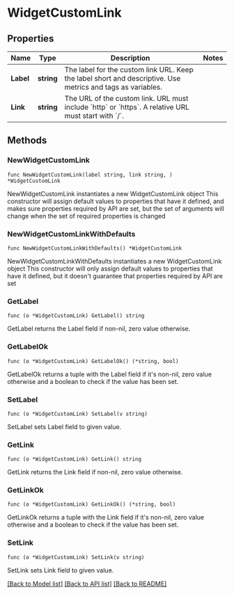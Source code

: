 # WidgetCustomLink

## Properties

Name | Type | Description | Notes
------------ | ------------- | ------------- | -------------
**Label** | **string** | The label for the custom link URL. Keep the label short and descriptive. Use metrics and tags as variables. | 
**Link** | **string** | The URL of the custom link. URL must include &#x60;http&#x60; or &#x60;https&#x60;. A relative URL must start with &#x60;/&#x60;. | 

## Methods

### NewWidgetCustomLink

`func NewWidgetCustomLink(label string, link string, ) *WidgetCustomLink`

NewWidgetCustomLink instantiates a new WidgetCustomLink object
This constructor will assign default values to properties that have it defined,
and makes sure properties required by API are set, but the set of arguments
will change when the set of required properties is changed

### NewWidgetCustomLinkWithDefaults

`func NewWidgetCustomLinkWithDefaults() *WidgetCustomLink`

NewWidgetCustomLinkWithDefaults instantiates a new WidgetCustomLink object
This constructor will only assign default values to properties that have it defined,
but it doesn't guarantee that properties required by API are set

### GetLabel

`func (o *WidgetCustomLink) GetLabel() string`

GetLabel returns the Label field if non-nil, zero value otherwise.

### GetLabelOk

`func (o *WidgetCustomLink) GetLabelOk() (*string, bool)`

GetLabelOk returns a tuple with the Label field if it's non-nil, zero value otherwise
and a boolean to check if the value has been set.

### SetLabel

`func (o *WidgetCustomLink) SetLabel(v string)`

SetLabel sets Label field to given value.


### GetLink

`func (o *WidgetCustomLink) GetLink() string`

GetLink returns the Link field if non-nil, zero value otherwise.

### GetLinkOk

`func (o *WidgetCustomLink) GetLinkOk() (*string, bool)`

GetLinkOk returns a tuple with the Link field if it's non-nil, zero value otherwise
and a boolean to check if the value has been set.

### SetLink

`func (o *WidgetCustomLink) SetLink(v string)`

SetLink sets Link field to given value.



[[Back to Model list]](../README.md#documentation-for-models) [[Back to API list]](../README.md#documentation-for-api-endpoints) [[Back to README]](../README.md)


